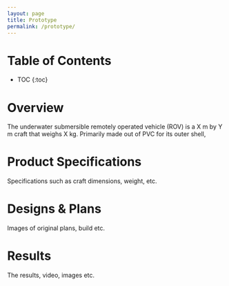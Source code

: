 ```yaml
---
layout: page
title: Prototype 
permalink: /prototype/
---
```


# Table of Contents
* TOC
{:toc}

# Overview
The underwater submersible remotely operated vehicle (ROV) is a X m by Y m craft that weighs X kg. Primarily made out of PVC for its outer shell, 

# Product Specifications
Specifications such as craft dimensions, weight, etc.

# Designs & Plans
Images of original plans, build etc.

# Results
The results, video, images etc.
